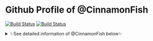 # Github Profile of @CinnamonFish


[![Build Status](https://img.shields.io/badge/bilibili-@快乐的大睡猫-ff69b4)](https://space.bilibili.com/11804187)
[![Build Status](https://img.shields.io/badge/知乎-@快乐的大睡猫-blue)](https://www.zhihu.com/people/yu-tian-yun-11-63)


<details>
<summary> ✨See detailed information of @CinnamonFish below✨ </summary>

-  Hi, I’m @CinnamonFish
-  I’m interested in ...
-  I’m currently learning ...
-  I’m looking to collaborate on ...
-  How to reach me ...
</details>  


<!---
CinnamonFish/CinnamonFish is a ✨ special ✨ repository because its `README.md` (this file) appears on your GitHub profile.
You can click the Preview link to take a look at your changes.
--->
<!--- This is a note
--->
